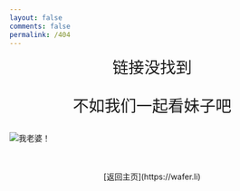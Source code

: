 ```yaml
---
layout: false
comments: false
permalink: /404
---
```


<div style="font-size: 2em; text-align:center">链接没找到

不如我们一起看妹子吧</div>

![我老婆！](/images/404.png)

<br />
<br />

<div style="text-align: center">[返回主页](https://wafer.li)</div>
